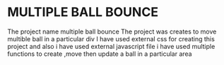 # MULTIPLE BALL BOUNCE
The project name multiple ball bounce
The project was creates to move multible ball in a particular div
I have used external css for creating this project
and also i have used external javascript file
i have used multiple functions to create ,move then update a ball in a particular area
